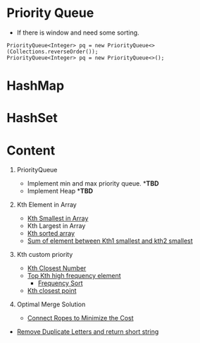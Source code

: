 

# Priority Queue
- If there is window and need some sorting.

```
PriorityQueue<Integer> pq = new PriorityQueue<>(Collections.reverseOrder());
PriorityQueue<Integer> pq = new PriorityQueue<>();
```

# HashMap

# HashSet

# Content

1. PriorityQueue
    - Implement min and max priority queue. ***TBD**
    - Implement Heap ***TBD**

1. Kth Element in Array
    - [Kth Smallest in Array](K_smallest.java)
    - Kth Largest in Array
    - [Kth sorted array](k_sorted.java)
    - [Sum of element between Kth1 smallest and kth2 smallest](SumBetTwoKth.java)

1. Kth custom priority
    - [Kth Closest Number](k_closest.java)
    - [Top Kth high frequency element](KTopFre.java)
        - [Frequency Sort](FreqSort.java)
    - [Kth closest point](ClosestPoint.java)

1. Optimal Merge Solution
    - [Connect Ropes to Minimize the Cost](ConnectRope.java)


- [Remove Duplicate Letters and return short string](RemoveDuplicate.java)
